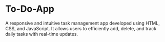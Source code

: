 # To-Do-App
A responsive and intuitive task management app developed using HTML, CSS, and JavaScript. It allows users to efficiently add, delete, and track daily tasks with real-time updates.
